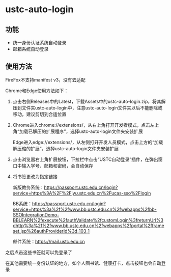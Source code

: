# ustc-auto-login

## 功能

- 统一身份认证系统自动登录
- 邮箱系统自动登录

## 使用方法

FireFox不支持manifest v3，没有去适配

Chrome和Edge使用方法如下：

1. 点击右侧Releases中的Latest，下载Assets中的ustc-auto-login.zip，将其解压到文件夹ustc-auto-login中，注意ustc-auto-login文件夹以后不能删除或移动，建议剪切到合适位置

2. Chrome进入chrome://extensions/，从右上角打开开发者模式，点击左上角“加载已解压的扩展程序”，选择ustc-auto-login文件夹安装扩展

   Edge进入edge://extensions/，从左侧打开开发人员模式，点击上方的“加载解压缩的扩展”，选择ustc-auto-login文件夹安装扩展

3. 点击浏览器右上角扩展按钮，下拉栏中点击“USTC自动登录”插件，在弹出窗口中输入学号、邮箱和密码，会自动保存

4. 将书签更改为指定链接

   新版教务系统：https://passport.ustc.edu.cn/login?service=https%3A%2F%2Fjw.ustc.edu.cn%2Fucas-sso%2Flogin

   BB系统：https://passport.ustc.edu.cn/login?service=https%3a%2f%2fwww.bb.ustc.edu.cn%2fwebapps%2fbb-SSOIntegrationDemo-BBLEARN%2fexecute%2fauthValidate%2fcustomLogin%3freturnUrl%3dhttp%3a%2f%2fwww.bb.ustc.edu.cn%2fwebapps%2fportal%2fframeset.jsp%26authProviderId%3d_103_1

   邮件系统：https://mail.ustc.edu.cn

之后点击这些书签就可以免登录了

在其他需要统一身份认证的地方，如个人图书馆、健康打卡，点击按钮也会自动登录